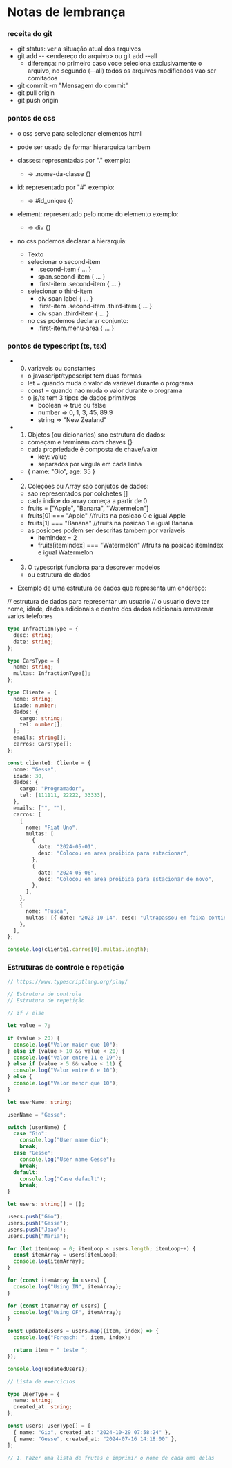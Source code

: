 # Notas de lembrança

### receita do git

- git status: ver a situação atual dos arquivos
- git add -- <endereço do arquivo> ou git add --all
  - diferença: no primeiro caso voce seleciona
    exclusivamente o arquivo, no segundo (--all)
    todos os arquivos modificados vao ser comitados
- git commit -m "Mensagem do commit"
- git pull origin <nome da branch>
- git push origin <nome da branch>

### pontos de css

- o css serve para selecionar elementos html
- pode ser usado de formar hierarquica tambem
- classes: representadas por "." exemplo:
  - <div class="nome-da-classe"> -> .nome-da-classe {}
- id: representado por "#" exemplo:
  - <div id="id_unique"> -> #id_unique {}
- element: representado pelo nome do elemento exemplo:

  - <div></div> -> div {}

- no css podemos declarar a hierarquia:

  - <div class="first-item menu-area">
      <span class="second-item">
        <label class="third-item">Texto</label>
      </span>
    </div>
  - selecionar o second-item
    - .second-item { ... }
    - span.second-item { ... }
    - .first-item .second-item { ... }
  - selecionar o third-item
    - div span label { ... }
    - .first-item .second-item .third-item { ... }
    - div span .third-item { ... }
  - no css podemos declarar conjunto:
    - .first-item.menu-area { ... }

### pontos de typescript (ts, tsx)

- 0. variaveis ou constantes

  - o javascript/typescript tem duas formas
  - let = quando muda o valor da variavel durante o programa
  - const = quando nao muda o valor durante o programa
  - o js/ts tem 3 tipos de dados primitivos
    - boolean => true ou false
    - number => 0, 1, 3, 45, 89.9
    - string => "New Zealand"

- 1. Objetos (ou dicionarios) sao estrutura de dados:

  - começam e terminam com chaves {}
  - cada propriedade é composta de chave/valor
    - key: value
    - separados por virgula em cada linha
  - {
    name: "Gio",
    age: 35
    }

- 2. Coleções ou Array sao conjutos de dados:

  - sao representados por colchetes []
  - cada indice do array começa a partir de 0
  - fruits = ["Apple", "Banana", "Watermelon"]
  - fruits[0] === "Apple" //fruits na posicao 0 e igual Apple
  - fruits[1] === "Banana" //fruits na posicao 1 e igual Banana
  - as posicoes podem ser descritas tambem por variaveis
    - itemIndex = 2
    - fruits[itemIndex] === "Watermelon" //fruits na posicao itemIndex e igual Watermelon

- 3. O typescript funciona para descrever modelos

  - ou estrutura de dados

- Exemplo de uma estrutura de dados que representa um endereço:

// estrutura de dados para representar um usuario
// o usuario deve ter nome, idade, dados adicionais e dentro dos dados adicionais armazenar varios telefones

```typescript
type InfractionType = {
  desc: string;
  date: string;
};

type CarsType = {
  nome: string;
  multas: InfractionType[];
};

type Cliente = {
  nome: string;
  idade: number;
  dados: {
    cargo: string;
    tel: number[];
  };
  emails: string[];
  carros: CarsType[];
};

const cliente1: Cliente = {
  nome: "Gesse",
  idade: 30,
  dados: {
    cargo: "Programador",
    tel: [111111, 22222, 33333],
  },
  emails: ["", ""],
  carros: [
    {
      nome: "Fiat Uno",
      multas: [
        {
          date: "2024-05-01",
          desc: "Colocou em area proibida para estacionar",
        },
        {
          date: "2024-05-06",
          desc: "Colocou em area proibida para estacionar de novo",
        },
      ],
    },
    {
      nome: "Fusca",
      multas: [{ date: "2023-10-14", desc: "Ultrapassou em faixa continua" }],
    },
  ],
};

console.log(cliente1.carros[0].multas.length);
```

### Estruturas de controle e repetição

```typescript
// https://www.typescriptlang.org/play/

// Estrutura de controle
// Estrutura de repetição

// if / else

let value = 7;

if (value > 20) {
  console.log("Valor maior que 10");
} else if (value > 10 && value < 20) {
  console.log("Valor entre 11 e 19");
} else if (value > 5 && value < 11) {
  console.log("Valor entre 6 e 10");
} else {
  console.log("Valor menor que 10");
}

let userName: string;

userName = "Gesse";

switch (userName) {
  case "Gio":
    console.log("User name Gio");
    break;
  case "Gesse":
    console.log("User name Gesse");
    break;
  default:
    console.log("Case default");
    break;
}

let users: string[] = [];

users.push("Gio");
users.push("Gesse");
users.push("Joao");
users.push("Maria");

for (let itemLoop = 0; itemLoop < users.length; itemLoop++) {
  const itemArray = users[itemLoop];
  console.log(itemArray);
}

for (const itemArray in users) {
  console.log("Using IN", itemArray);
}

for (const itemArray of users) {
  console.log("Using OF", itemArray);
}

const updatedUsers = users.map((item, index) => {
  console.log("Foreach: ", item, index);

  return item + " teste ";
});

console.log(updatedUsers);

// Lista de exercicios

type UserType = {
  name: string;
  created_at: string;
};

const users: UserType[] = [
  { name: "Gio", created_at: "2024-10-29 07:58:24" },
  { name: "Gesse", created_at: "2024-07-16 14:18:00" },
];

// 1. Fazer uma lista de frutas e imprimir o nome de cada uma delas
```
